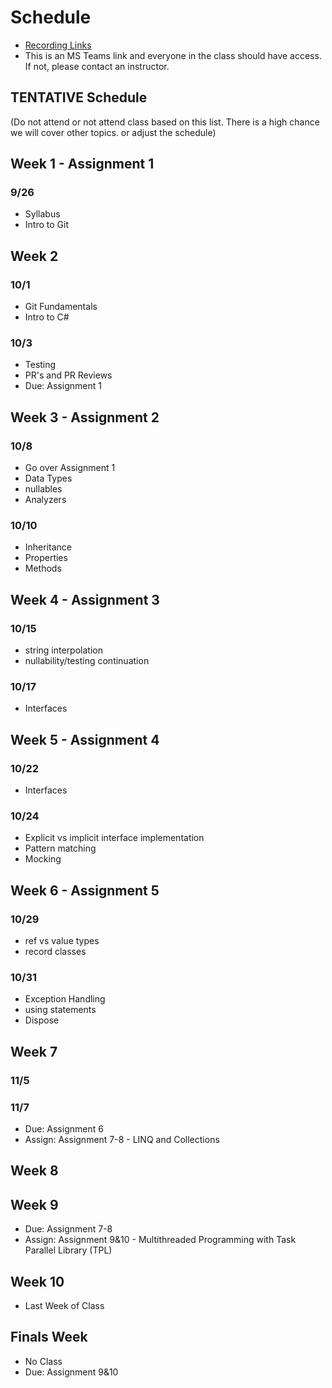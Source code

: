 # Schedule

- [Recording Links](https://intellitectsp.sharepoint.com/:f:/r/sites/EWU-CSCD371-2024-Fall/Shared%20Documents/General/Class%20Recordings)
- This is an MS Teams link and everyone in the class should have access. If not, please contact an instructor.

## TENTATIVE Schedule

(Do not attend or not attend class based on this list. There is a high chance we will cover other topics. or adjust the schedule)

## Week 1 - Assignment 1

### 9/26

- Syllabus
- Intro to Git

## Week 2

### 10/1

- Git Fundamentals
- Intro to C#

### 10/3

- Testing
- PR's and PR Reviews
- Due: Assignment 1

## Week 3 - Assignment 2

### 10/8

- Go over Assignment 1
- Data Types
- nullables
- Analyzers

### 10/10

- Inheritance
- Properties
- Methods

## Week 4 - Assignment 3

### 10/15

-  string interpolation
-  nullability/testing continuation

### 10/17

- Interfaces

## Week 5 - Assignment 4

### 10/22

- Interfaces

### 10/24

- Explicit vs implicit interface implementation
- Pattern matching
- Mocking

## Week 6 - Assignment 5

### 10/29

- ref vs value types
- record classes

### 10/31

- Exception Handling
- using statements
- Dispose

## Week 7

### 11/5

### 11/7

- Due: Assignment 6
- Assign: Assignment 7-8 - LINQ and Collections

## Week 8

## Week 9

- Due: Assignment 7-8
- Assign: Assignment 9&10 - Multithreaded Programming with Task Parallel Library (TPL)

## Week 10

- Last Week of Class

## Finals Week

- No Class
- Due: Assignment 9&10
